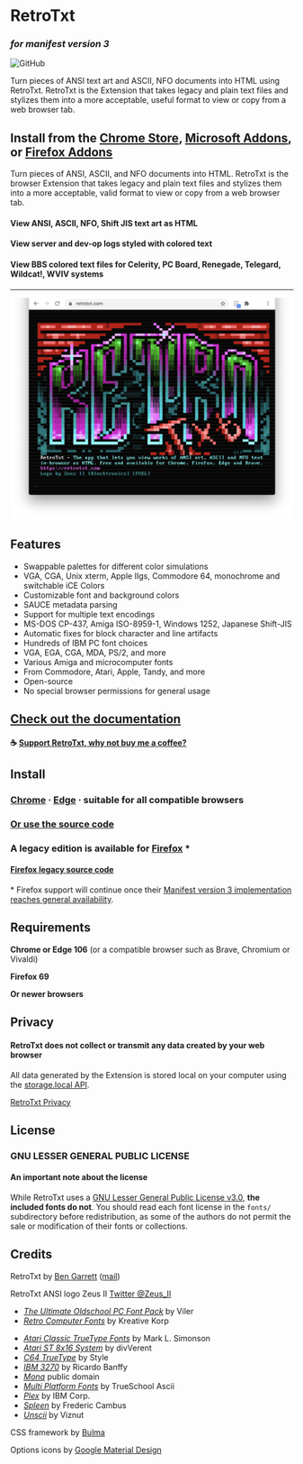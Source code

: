 # RetroTxt

### _for manifest version 3_

![GitHub](https://img.shields.io/github/license/bengarrett/retrotxt?style=flat-square)

Turn pieces of ANSI text art and ASCII, NFO documents into HTML using RetroTxt. RetroTxt is the Extension that takes legacy and plain text files and stylizes them into a more acceptable, useful format to view or copy from a web browser tab.

## Install from the [Chrome Store](https://chrome.google.com/webstore/detail/retrotxt/gkjkgilckngllkopkogcaiojfajanahn), [Microsoft Addons](https://microsoftedge.microsoft.com/addons/detail/hmgfnpgcofcpkgkadekmjdicaaeopkog), or [Firefox Addons](https://addons.mozilla.org/en-US/firefox/addon/retrotxt)

Turn pieces of ANSI, ASCII, and NFO documents into HTML. RetroTxt is the browser Extension that takes legacy and plain text files and stylizes them into a more acceptable, valid format to view or copy from a web browser tab.

#### View ANSI, ASCII, NFO, Shift JIS text art as HTML

#### View server and dev-op logs styled with colored text

#### View BBS colored text files for Celerity, PC Board, Renegade, Telegard, Wildcat!, WVIV systems

---

![RetroTxt showcase](../docs/assets/readme-retrotxt.png)

## Features

- Swappable palettes for different color simulations
- VGA, CGA, Unix xterm, Apple IIgs, Commodore 64, monochrome and switchable iCE Colors
- Customizable font and background colors
- SAUCE metadata parsing
- Support for multiple text encodings
- MS-DOS CP-437, Amiga ISO-8959-1, Windows 1252, Japanese Shift-JIS
- Automatic fixes for block character and line artifacts
- Hundreds of IBM PC font choices
- VGA, EGA, CGA, MDA, PS/2, and more
- Various Amiga and microcomputer fonts
- From Commodore, Atari, Apple, Tandy, and more
- Open-source
- No special browser permissions for general usage

## [Check out the documentation](https://docs.retrotxt.com)

#### ☕ [Support RetroTxt, why not buy me a coffee?](https://www.buymeacoffee.com/4rtEGvUIY)

## Install

### [Chrome](https://chrome.google.com/webstore/detail/retrotxt/gkjkgilckngllkopkogcaiojfajanahn) · [Edge](https://microsoftedge.microsoft.com/addons/detail/hmgfnpgcofcpkgkadekmjdicaaeopkog) · suitable for all compatible browsers

### [Or use the source code](https://docs.retrotxt.com/src/)

### A legacy edition is available for [Firefox](https://addons.mozilla.org/en-US/firefox/addon/retrotxt) *

#### [Firefox legacy source code](https://github.com/bengarrett/RetroTxt/tree/MV2)

\* Firefox support will continue once their [Manifest version 3 implementation reaches general availability](https://blog.mozilla.org/addons/2022/05/18/manifest-v3-in-firefox-recap-next-steps/).

## Requirements

**Chrome or Edge 106** (or a compatible browser such as Brave, Chromium or Vivaldi)

**Firefox 69**

**Or newer browsers**

## Privacy

#### RetroTxt does not collect or transmit any data created by your web browser

All data generated by the Extension is stored local on your computer using the [storage.local API](https://developer.mozilla.org/en-US/docs/Mozilla/Add-ons/WebExtensions/API/storage/local).

[RetroTxt Privacy](https://docs.retrotxt.com/privacy)

## License

### GNU LESSER GENERAL PUBLIC LICENSE

#### An important note about the license

While RetroTxt uses a [GNU Lesser General Public License v3.0](https://choosealicense.com/licenses/lgpl-3.0), **the included fonts do not**. You should read each font license in the `fonts/` subdirectory before redistribution, as some of the authors do not permit the sale or modification of their fonts or collections.

## Credits

RetroTxt by [Ben Garrett](https://devtidbits.com/ben-garrett) ([mail](mailto:code.by.ben@gmail.com))

RetroTxt ANSI logo Zeus II [Twitter @Zeus_II](https://twitter.com/Zeus_II)

- [_The Ultimate Oldschool PC Font Pack_](https://int10h.org/oldschool-pc-fonts) by Viler
- [_Retro Computer Fonts_](https://www.kreativekorp.com/software/fonts/index.shtml#retro) by Kreative Korp

* [_Atari Classic TrueType Fonts_](http://members.bitstream.net/marksim/atarimac/fonts.html) by Mark L. Simonson
* [_Atari ST 8x16 System_](https://www.dafont.com/atari-st-8x16-system-font.font) by divVerent
* [_C64 TrueType_](https://style64.org/c64-truetype) by Style
* [_IBM 3270_](https://github.com/rbanffy/3270font) by Ricardo Banffy
* [_Mona_](http://monafont.sourceforge.net/index-e.html) public domain
* [_Multi Platform Fonts_](https://github.com/rewtnull/amigafonts) by TrueSchool Ascii
* [_Plex_](https://github.com/IBM/plex) by IBM Corp.
* [_Spleen_](https://github.com/fcambus/spleen) by Frederic Cambus
* [_Unscii_](http://pelulamu.net/unscii) by Viznut

CSS framework by [Bulma](https://bulma.io)

Options icons by [Google Material Design](https://material.io/resources/icons)
